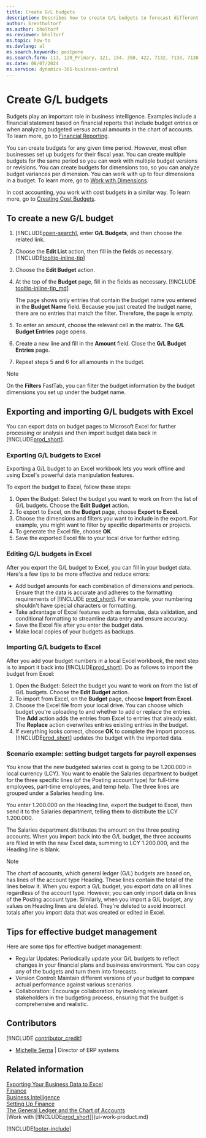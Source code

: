 ```yaml
---
title: Create G/L budgets
description: Describes how to create G/L budgets to forecast different financial activities and assign dimensions for business intelligence purposes.
author: brentholtorf
ms.author: bholtorf
ms.reviewer: bholtorf
ms.topic: how-to
ms.devlang: al
ms.search.keywords: postpone
ms.search.form: 113, 120_Primary, 121, 154, 350, 422, 7132, 7133, 7138, 7139, 9203, 9219, 9239, 9373, 9374
ms.date: 08/07/2024
ms.service: dynamics-365-business-central
---
```


# Create G/L budgets

Budgets play an important role in business intelligence. Examples include a financial statement based on financial reports that include budget entries or when analyzing budgeted versus actual amounts in the chart of accounts. To learn more, go to [Financial Reporting](bi.md).

You can create budgets for any given time period. However, most often businesses set up budgets for their fiscal year. You can create multiple budgets for the same period so you can work with multiple budget versions or revisions. You can create budgets for dimensions too, so you can analyze budget variances per dimension. You can work with up to four dimensions in a budget. To learn more, go to [Work with Dimensions](finance-dimensions.md).

In cost accounting, you work with cost budgets in a similar way. To learn more, go to [Creating Cost Budgets](finance-create-cost-budgets.md).  

## To create a new G/L budget

1. [!INCLUDE[open-search](includes/open-search.md)], enter **G/L Budgets**, and then choose the related link.  
2. Choose the **Edit List** action, then fill in the fields as necessary. [!INCLUDE[tooltip-inline-tip](includes/tooltip-inline-tip_md.md)]  
3. Choose the **Edit Budget** action.
4. At the top of the **Budget** page, fill in the fields as necessary. [!INCLUDE [tooltip-inline-tip_md](includes/tooltip-inline-tip_md.md)]  

   The page shows only entries that contain the budget name you entered in the **Budget Name** field. Because you just created the budget name, there are no entries that match the filter. Therefore, the page is empty.  
5. To enter an amount, choose the relevant cell in the matrix. The **G/L Budget Entries** page opens.  
6. Create a new line and fill in the **Amount** field. Close the **G/L Budget Entries** page.  
7. Repeat steps 5 and 6 for all amounts in the budget.  

> [!NOTE]  
> On the **Filters** FastTab, you can filter the budget information by the budget dimensions you set up under the budget name.

## Exporting and importing G/L budgets with Excel

You can export data on budget pages to Microsoft Excel for further processing or analysis and then import budget data back in [!INCLUDE[prod_short](includes/prod_short.md)].

### Exporting G/L budgets to Excel

Exporting a G/L budget to an Excel workbook lets you work offline and using Excel's powerful data manipulation features.

To export the budget to Excel, follow these steps:

1. Open the Budget: Select the budget you want to work on from the list of G/L budgets. Choose the **Edit Budget** action.
1. To export to Excel, on the **Budget** page, choose **Export to Excel**.
1. Choose the dimensions and filters you want to include in the export. For example, you might want to filter by specific departments or projects.
1. To generate the Excel file, choose **OK**.
1. Save the exported Excel file to your local drive for further editing.

### Editing G/L budgets in Excel

After you export the G/L budget to Excel, you can fill in your budget data. Here's a few tips to be more effective and reduce errors:

- Add budget amounts for each combination of dimensions and periods. Ensure that the data is accurate and adheres to the formatting requirements of [!INCLUDE [prod_short](includes/prod_short.md)]. For example, your numbering shouldn't have special characters or formatting.
- Take advantage of Excel features such as formulas, data validation, and conditional formatting to streamline data entry and ensure accuracy.
- Save the Excel file after you enter the budget data.
- Make local copies of your budgets as backups.

### Importing G/L budgets to Excel

After you add your budget numbers in a local Excel workbook, the next step is to import it back into [!INCLUDE[prod_short](includes/prod_short.md)]. Do as follows to import the budget from Excel:

1. Open the Budget: Select the budget you want to work on from the list of G/L budgets. Choose the **Edit Budget** action.
1. To import from Excel, on the **Budget** page, choose **Import from Excel**.
1. Choose the Excel file from your local drive. You can choose which budget you're uploading to and whether to add or replace the entries. The **Add** action adds the entries from Excel to entries that already exist. The **Replace** action overwrites entries existing entries in the budget.
1. If everything looks correct, choose **OK** to complete the import process. [!INCLUDE[prod_short](includes/prod_short.md)] updates the budget with the imported data.

### Scenario example: setting budget targets for payroll expenses

You know that the new budgeted salaries cost is going to be 1.200.000 in local currency (LCY). You want to enable the Salaries department to budget for the three specific lines (of the Posting account type) for full-time employees, part-time employees, and temp help. The three lines are grouped under a Salaries heading line.

You enter 1.200.000 on the Heading line, export the budget to Excel, then send it to the Salaries department, telling them to distribute the LCY 1.200.000.

The Salaries department distributes the amount on the three posting accounts. When you import back into the G/L budget, the three accounts are filled in with the new Excel data, summing to LCY 1.200.000, and the Heading line is blank.

> [!NOTE]
> The chart of accounts, which general ledger (G/L) budgets are based on, has lines of the account type Heading. These lines contain the total of the lines below it. When you export a G/L budget, you export data on all lines regardless of the account type. However, you can only import data on lines of the Posting account type. Similarly, when you import a G/L budget, any values on Heading lines are deleted. They're deleted to avoid incorrect totals after you import data that was created or edited in Excel.

## Tips for effective budget management

Here are some tips for effective budget management:

- Regular Updates: Periodically update your G/L budgets to reflect changes in your financial plans and business environment. You can copy any of the budgets and turn them into forecasts.
- Version Control: Maintain different versions of your budget to compare actual performance against various scenarios.
- Collaboration: Encourage collaboration by involving relevant stakeholders in the budgeting process, ensuring that the budget is comprehensive and realistic.

## Contributors

[!INCLUDE [contributor_credit](includes/contributor_credit.md)]

* [Michelle Serna](https://www.linkedin.com/in/michelleserna1/) | Director of ERP systems

## Related information

[Exporting Your Business Data to Excel](about-export-data.md)  
[Finance](finance.md)  
[Business Intelligence](bi.md)  
[Setting Up Finance](finance-setup-finance.md)  
[The General Ledger and the Chart of Accounts](finance-general-ledger.md)  
[Work with [!INCLUDE[prod_short](includes/prod_short.md)]](ui-work-product.md)  

[!INCLUDE[footer-include](includes/footer-banner.md)]
